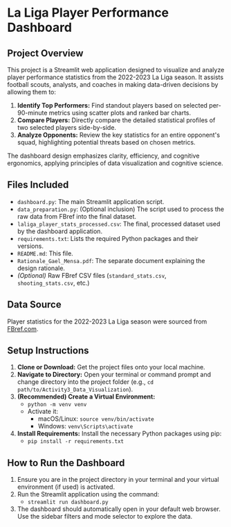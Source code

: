 # La Liga Player Performance Dashboard

## Project Overview

This project is a Streamlit web application designed to visualize and analyze player performance statistics from the 2022-2023 La Liga season. It assists football scouts, analysts, and coaches in making data-driven decisions by allowing them to:

1.  **Identify Top Performers:** Find standout players based on selected per-90-minute metrics using scatter plots and ranked bar charts.
2.  **Compare Players:** Directly compare the detailed statistical profiles of two selected players side-by-side.
3.  **Analyze Opponents:** Review the key statistics for an entire opponent's squad, highlighting potential threats based on chosen metrics.

The dashboard design emphasizes clarity, efficiency, and cognitive ergonomics, applying principles of data visualization and cognitive science.

## Files Included

*   `dashboard.py`: The main Streamlit application script.
*   `data_preparation.py`: (Optional inclusion) The script used to process the raw data from FBref into the final dataset.
*   `laliga_player_stats_processed.csv`: The final, processed dataset used by the dashboard application.
*   `requirements.txt`: Lists the required Python packages and their versions.
*   `README.md`: This file.
*   `Rationale_Gael_Mensa.pdf`: The separate document explaining the design rationale.
*   *(Optional)* Raw FBref CSV files (`standard_stats.csv`, `shooting_stats.csv`, etc.)

## Data Source

Player statistics for the 2022-2023 La Liga season were sourced from [FBref.com](https://fbref.com/en/comps/12/2022-2023/stats/2022-2023-La-Liga-Stats).

## Setup Instructions

1.  **Clone or Download:** Get the project files onto your local machine.
2.  **Navigate to Directory:** Open your terminal or command prompt and change directory into the project folder (e.g., `cd path/to/Activity3_Data_Visualization`).
3.  **(Recommended) Create a Virtual Environment:**
    *   `python -m venv venv`
    *   Activate it:
        *   macOS/Linux: `source venv/bin/activate`
        *   Windows: `venv\Scripts\activate`
4.  **Install Requirements:** Install the necessary Python packages using pip:
    *   `pip install -r requirements.txt`

## How to Run the Dashboard

1.  Ensure you are in the project directory in your terminal and your virtual environment (if used) is activated.
2.  Run the Streamlit application using the command:
    *   `streamlit run dashboard.py`
3.  The dashboard should automatically open in your default web browser. Use the sidebar filters and mode selector to explore the data.